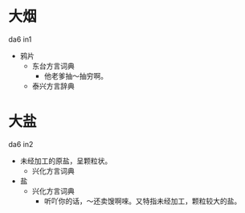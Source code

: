 # 大烟
da6 in1
+ 鸦片
  * 东台方言词典
    - 他老爹抽～抽穷啊。
  * 泰兴方言辞典

# 大盐
da6 in2
+ 未经加工的原盐，呈颗粒状。
  * 兴化方言词典
+ 盐
  * 兴化方言词典
    - 听吖你的话，～还卖馊啊唻。又特指未经加工，颗粒较大的盐。
